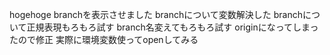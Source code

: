 hogehoge
branchを表示させました
branchについて変数解決した
branchについて正規表現もろもろ試す
branch名変えてもろもろ試す
originになってしまったので修正
実際に環境変数使ってopenしてみる
